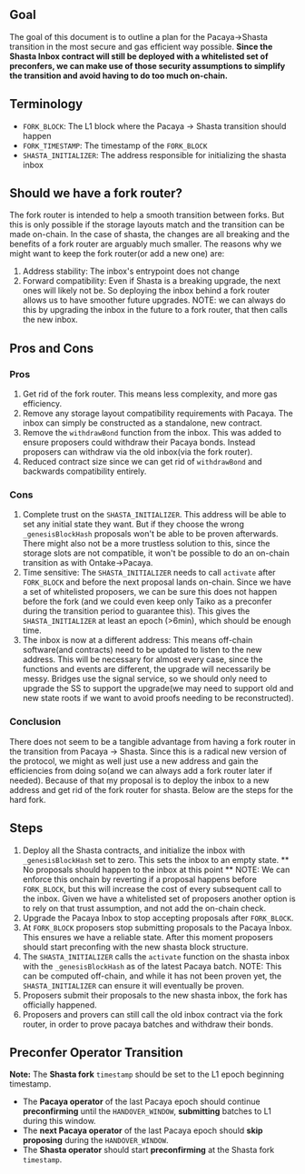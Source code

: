 ## Goal

The goal of this document is to outline a plan for the Pacaya->Shasta transition in the most secure and gas efficient way possible. **Since the Shasta Inbox contract will still be deployed with a whitelisted set of preconfers, we can make use of those security assumptions to simplify the transition and avoid having to do too much on-chain.**

## Terminology

- `FORK_BLOCK`: The L1 block where the Pacaya -> Shasta transition should happen
- `FORK_TIMESTAMP`: The timestamp of the `FORK_BLOCK`
- `SHASTA_INITIALIZER`: The address responsible for initializing the shasta inbox

## Should we have a fork router?

The fork router is intended to help a smooth transition between forks. But this is only possible if the storage layouts match and the transition can be made on-chain. In the case of shasta, the changes are all breaking and the benefits of a fork router are arguably much smaller.
The reasons why we might want to keep the fork router(or add a new one) are:

1. Address stability: The inbox's entrypoint does not change
2. Forward compatibility: Even if Shasta is a breaking upgrade, the next ones will likely not be. So deploying the inbox behind a fork router allows us to have smoother future upgrades.
   NOTE: we can always do this by upgrading the inbox in the future to a fork router, that then calls the new inbox.

## Pros and Cons

### Pros

1. Get rid of the fork router. This means less complexity, and more gas efficiency.
2. Remove any storage layout compatibility requirements with Pacaya. The inbox can simply be constructed as a standalone, new contract.
3. Remove the `withdrawBond` function from the inbox. This was added to ensure proposers could withdraw their Pacaya bonds. Instead proposers can withdraw via the old inbox(via the fork router).
4. Reduced contract size since we can get rid of `withdrawBond` and backwards compatibility entirely.

### Cons

1. Complete trust on the `SHASTA_INITIALIZER`. This address will be able to set any initial state they want. But if they choose the wrong `_genesisBlockHash` proposals won't be able to be proven afterwards. There might also not be a more trustless solution to this, since the storage slots are not compatible, it won't be possible to do an on-chain transition as with Ontake->Pacaya.
2. Time sensitive: The `SHASTA_INITIALIZER` needs to call `activate` after `FORK_BLOCK` and before the next proposal lands on-chain. Since we have a set of whitelisted proposers, we can be sure this does not happen before the fork (and we could even keep only Taiko as a preconfer during the transition period to guarantee this). This gives the `SHASTA_INITIALIZER` at least an epoch (>6min), which should be enough time.
3. The inbox is now at a different address: This means off-chain software(and contracts) need to be updated to listen to the new address. This will be necessary for almost every case, since the functions and events are different, the upgrade will necessarily be messy. Bridges use the signal service, so we should only need to upgrade the SS to support the upgrade(we may need to support old and new state roots if we want to avoid proofs needing to be reconstructed).

### Conclusion

There does not seem to be a tangible advantage from having a fork router in the transition from Pacaya -> Shasta. Since this is a radical new version of the protocol, we might as well just use a new address and gain the efficiencies from doing so(and we can always add a fork router later if needed). Because of that my proposal is to deploy the inbox to a new address and get rid of the fork router for shasta. Below are the steps for the hard fork.

## Steps

1. Deploy all the Shasta contracts, and initialize the inbox with `_genesisBlockHash` set to zero. This sets the inbox to an empty state. ** No proposals should happen to the inbox at this point **
   NOTE: We can enforce this onchain by reverting if a proposal happens before `FORK_BLOCK`, but this will increase the cost of every subsequent call to the inbox. Given we have a whitelisted set of proposers another option is to rely on that trust assumption, and not add the on-chain check.
2. Upgrade the Pacaya Inbox to stop accepting proposals after `FORK_BLOCK`.
3. At `FORK_BLOCK` proposers stop submitting proposals to the Pacaya Inbox. This ensures we have a reliable state. After this moment proposers should start preconfing with the new shasta block structure.
4. The `SHASTA_INITIALIZER` calls the `activate` function on the shasta inbox with the `_genesisBlockHash` as of the latest Pacaya batch.
   NOTE: This can be computed off-chain, and while it has not been proven yet, the `SHASTA_INITIALIZER` can ensure it will eventually be proven.
5. Proposers submit their proposals to the new shasta inbox, the fork has officially happened.
6. Proposers and provers can still call the old inbox contract via the fork router, in order to prove pacaya batches and withdraw their bonds.

## Preconfer Operator Transition

**Note:** The **Shasta fork** `timestamp` should be set to the L1 epoch beginning timestamp.

* The **Pacaya operator** of the last Pacaya epoch should continue **preconfirming** until the `HANDOVER_WINDOW`, **submitting** batches to L1 during this window.
* The **next Pacaya operator** of the last Pacaya epoch should **skip proposing** during the `HANDOVER_WINDOW`.
* The **Shasta operator** should start **preconfirming** at the Shasta fork `timestamp`.
